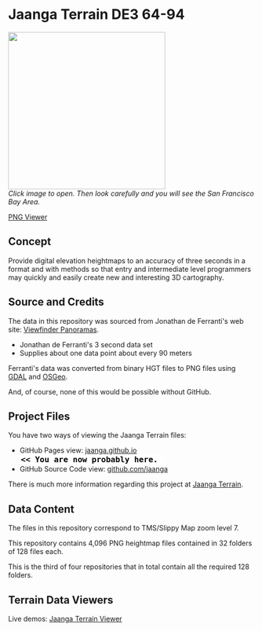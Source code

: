 Jaanga Terrain DE3 64-94
========================

[<img src=https://raw2.github.com/jaanga/terrain-de3-0-31/ghpages/20/49.png width=320 />](https://raw2.github.com/jaanga/terrain-de3-0-31/ghpages/20/49.png)  
*Click image to open. Then look carefully and you will see the San Francisco Bay Area.*

[PNG Viewer]( http://jaanga.github.io/terrain-de3-64-95/png-viewer.html )

## Concept

Provide digital elevation heightmaps to an accuracy of three seconds in a format and with methods 
so that entry and intermediate level programmers may quickly and easily create new and interesting 3D cartography.

## Source and Credits

The data in this repository was sourced from Jonathan de Ferranti's web site: [Viewfinder Panoramas]( http://www.viewfinderpanoramas.org/dem3.html ).

* Jonathan de Ferranti's 3 second data set  
* Supplies about one data point about every 90 meters  

Ferranti's data was converted from binary HGT files to PNG files using [GDAL]( http://www.gdal.org/ ) and [OSGeo]( http://www.osgeo.org/ ).

And, of course, none of this would be possible without GitHub.


## Project Files

You have two ways of viewing the Jaanga Terrain files:

* GitHub Pages view: [jaanga.github.io]( http://jaanga.github.io/terrain-de3-64-95/ "view the files as apps." ) <input value="<< You are now probably here." size=28 style="font:bold 12pt monospace;border-width:0;" >  
* GitHub Source Code view: [github.com/jaanga]( https://github.com/jaanga/terrain-de3-64-95/ "View the files as source code." ) <scan style=display:none ><< You are now probably here.</scan>

There is much more information regarding this project at [Jaanga Terrain]( http://jaanga.github.io/terrain/ ).

## Data Content

The files in this repository correspond to TMS/Slippy Map zoom level 7.

This repository contains 4,096 PNG heightmap files contained in 32 folders of 128 files each.

This is the third of four repositories that in total contain all the required 128 folders.


## Terrain Data Viewers

Live demos: [Jaanga Terrain Viewer]( http://jaanga.github.io/terrain-viewer/ )



